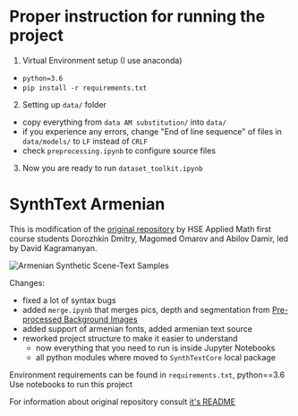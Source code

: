 # Proper instruction for running the project
1. Virtual Environment setup (I use anaconda)
  - `python=3.6`
  - `pip install -r requirements.txt`
2. Setting up `data/` folder
  - copy everything from `data AM substitution/` into `data/`
  - if you experience any errors, change "End of line sequence" of files in `data/models/` to `LF` instead of `CRLF`
  - check `preprocessing.ipynb` to configure source files
3. Now you are ready to run `dataset_toolkit.ipynb`


# SynthText Armenian

This is modification of the [original repository](https://github.com/ankush-me/SynthText)
by HSE Applied Math first course students Dorozhkin Dmitry, Magomed Omarov and Abilov Damir, led by David Kagramanyan.

![Armenian Synthetic Scene-Text Samples](<sample images/samples1.png> "Synthetic Samples")

Changes:

- fixed a lot of syntax bugs
- added `merge.ipynb` that merges pics, depth and segmentation from 
[Pre-processed Background Images](https://academictorrents.com/details/2dba9518166cbd141534cbf381aa3e99a087e83c)
- added support of armenian fonts, added armenian text source
- reworked project structure to make it easier to understand
  - now everything that you need to run is inside Jupyter Notebooks
  - all python modules where moved to `SynthTextCore` local package 

Environment requirements can be found in `requirements.txt`, python==3.6
Use notebooks to run this project

For information about original repository consult [it's README](https://github.com/ankush-me/SynthText)
